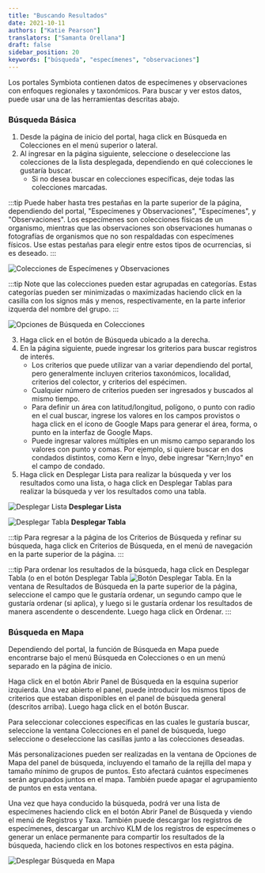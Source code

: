 ```yaml
---
title: "Buscando Resultados"
date: 2021-10-11
authors: ["Katie Pearson"]
translators: ["Samanta Orellana"]
draft: false
sidebar_position: 20
keywords: ["búsqueda", "especímenes", "observaciones"]
---
```


Los portales Symbiota contienen datos de especímenes y observaciones con enfoques regionales y taxonómicos. Para buscar y ver estos datos, puede usar una de las herramientas descritas abajo.

### Búsqueda Básica

1. Desde la página de inicio del portal, haga click en Búsqueda en Colecciones en el menú superior o lateral.
2. Al ingresar en la página siguiente, seleccione o deseleccione las colecciones de la lista desplegada, dependiendo en qué colecciones le gustaría buscar.
   - Si no desea buscar en colecciones específicas, deje todas las colecciones marcadas.

:::tip
Puede haber hasta tres pestañas en la parte superior de la página, dependiendo del portal, "Especímenes y Observaciones", "Especímenes", y "Observaciones". Los especímenes son colecciones físicas de un organismo, mientras que las observaciones son observaciones humanas o fotografías de organismos que no son respaldadas con especímenes físicos. Use estas pestañas para elegir entre estos tipos de ocurrencias, si es deseado.
:::

![Colecciones de Especímenes y Observaciones](/img/search2.png)

:::tip
Note que las colecciones pueden estar agrupadas en categorías. Estas categorías pueden ser minimizadas o maximizadas haciendo click en la casilla con los signos más y menos, respectivamente, en la parte inferior izquerda del nombre del grupo.
:::

![Opciones de Búsqueda en Colecciones](/img/search1.png)

3. Haga click en el botón de Búsqueda ubicado a la derecha.
4. En la página siguiente, puede ingresar los griterios para buscar registros de interés.
   - Los criterios que puede utilizar van a variar dependiendo del portal, pero generalmente incluyen criterios taxonómicos, localidad, criterios del colector, y criterios del espécimen.
   - Cualquier número de criterios pueden ser ingresados y buscados al mismo tiempo.
   - Para definir un área con latitud/longitud, polígono, o punto con radio en el cual buscar, ingrese los valores en los campos provistos o haga click en el ícono de Google Maps para generar el área, forma, o punto en la interfaz de Google Maps.
   - Puede ingresar valores múltiples en un mismo campo separando los valores con punto y comas. Por ejemplo, si quiere buscar en dos condados distintos, como Kern e Inyo, debe ingresar "Kern;Inyo" en el campo de condado.
5. Haga click en Desplegar Lista para realizar la búsqueda y ver los resultados como una lista, o haga click en Desplegar Tablas para realizar la búsqueda y ver los resultados como una tabla.

![Desplegar Lista](/img/search3.png)
**Desplegar Lista**

![Desplegar Tabla](/img/search4.png)
**Desplegar Tabla**

:::tip
Para regresar a la página de los Criterios de Búsqueda y refinar su búsqueda, haga click en Criterios de Búsqueda, en el menú de navegación en la parte superior de la página.
:::

:::tip
Para ordenar los resultados de la búsqueda, haga click en Desplegar Tabla (o en el botón Desplegar Tabla ![Botón Desplegar Tabla](/img/tabledisplaybutton.png). En la ventana de Resultados de Búsqueda en la parte superior de la página, seleccione el campo que le gustaría ordenar, un segundo campo que le gustaría ordenar (si aplica), y luego si le gustaría ordenar los resultados de manera ascendente o descendente. Luego haga click en Ordenar.
:::

### Búsqueda en Mapa

Dependiendo del portal, la función de Búsqueda en Mapa puede encontrarse bajo el menú Búsqueda en Colecciones o en un menú separado en la página de inicio.

Haga click en el botón Abrir Panel de Búsqueda en la esquina superior izquierda. Una vez abierto el panel, puede introducir los mismos tipos de criterios que estaban disponibles en el panel de búsqueda general (descritos arriba). Luego haga click en el botón Buscar.

Para seleccionar colecciones específicas en las cuales le gustaría buscar, seleccione la ventana Colecciones en el panel de búsqueda, luego seleccione o deseleccione las casillas junto a las colecciones deseadas.

Más personalizaciones pueden ser realizadas en la ventana de Opciones de Mapa del panel de búsqueda, incluyendo el tamaño de la rejilla del mapa y tamaño mínimo de grupos de puntos. Esto afectará cuántos especímenes serán agrupados juntos en el mapa. También puede apagar el agrupamiento de puntos en esta ventana.

Una vez que haya conducido la búsqueda, podrá ver una lista de especímenes haciendo click en el botón Abrir Panel de Búsqueda y viendo el menú de Registros y Taxa. También puede descargar los registros de especímenes, descargar un archivo KLM de los registros de especímenes o generar un enlace permanente para compartir los resultados de la búsqueda, haciendo click en los botones respectivos en esta página.

![Desplegar Búsqueda en Mapa](/img/search5.png)
